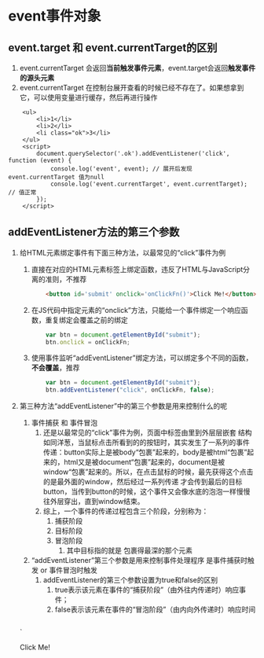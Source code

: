 # event事件对象
## event.target 和 event.currentTarget的区别
1. event.currentTarget 会返回**当前触发事件元素**，event.target会返回**触发事件的源头元素**
2. event.currentTarget 在控制台展开查看的时候已经不存在了。如果想拿到它，可以使用变量进行缓存，然后再进行操作

```
    <ul>
        <li>1</li>
        <li>2</li>
        <li class="ok">3</li>
    </ul>
    <script>
        document.querySelector('.ok').addEventListener('click', function (event) {
            console.log('event', event); // 展开后发现 event.currentTarget 值为null
            console.log('event.currentTarget', event.currentTarget); // 值正常
        });
    </script>
```

## addEventListener方法的第三个参数
1. 给HTML元素绑定事件有下面三种方法，以最常见的“click”事件为例
    1. 直接在对应的HTML元素标签上绑定函数，违反了HTML与JavaScript分离的准则，不推荐
        ```html
            <button id='submit' onclick='onClickFn()'>Click Me!</button>
        ```
    2. 在JS代码中指定元素的“onclick”方法，只能给一个事件绑定一个响应函数，重复绑定会覆盖之前的绑定
        ```javascript
            var btn = document.getElementById("submit");
            btn.onclick = onClickFn;
        ```
    3. 使用事件监听“addEventListener”绑定方法，可以绑定多个不同的函数，**不会覆盖**，推荐
        ```javascript
            var btn = document.getElementById("submit");
            btn.addEventListener("click", onClickFn, false);
        ```
2. 第三种方法“addEventListener”中的第三个参数是用来控制什么的呢
   1. 事件捕获 和 事件冒泡
      1. 还是以最常见的“click”事件为例，页面中标签由里到外层层嵌套 结构如同洋葱，当鼠标点击所看到的的按钮时，其实发生了一系列的事件传递：button实际上是被body“包裹”起来的，body是被html“包裹”起来的，html又是被document“包裹”起来的，document是被window“包裹”起来的。所以，在点击鼠标的时候，最先获得这个点击的是最外面的window，然后经过一系列传递 才会传到最后的目标button，当传到button的时候，这个事件又会像水底的泡泡一样慢慢往外层穿出，直到window结束。
      2. 综上，一个事件的传递过程包含三个阶段，分别称为：
         1. 捕获阶段
         2. 目标阶段
         3. 冒泡阶段
            1. 其中目标指的就是 包裹得最深的那个元素
   2.  “addEventListener”第三个参数是用来控制事件处理程序 是事件捕获时触发 or 事件冒泡时触发
       1.  addEventListener的第三个参数设置为true和false的区别
           1.  true表示该元素在事件的“捕获阶段”（由外往内传递时）响应事件；
           2.  false表示该元素在事件的“冒泡阶段”（由内向外传递时）响应时间
            ```html
    `               <div id='d'>
                    <p id='p'>
                        <span id='s'>Click Me!</span>
                    </p>
                </div>
                <script>
                    var div = document.getElementById('d');
                    var p = document.getElementById('p');
                    var span = document.getElementById('s');

                    function onClickFn (event) {
                        var tagName = event.currentTarget.tagName;
                        var phase = event.eventPhase;
                        console.log(tagName, phase);
                    }

                    div.addEventListener('click', onClickFn, false);
                    p.addEventListener('click', onClickFn, false);
                </script>
            ```
                1. 点击“Click Me!”，即可在控制台看到如下结果：
                    ```
                        P 3
                        DIV 3 // “3”和“冒泡阶段”对应
                    ```
                2. p和div都是在冒泡阶段相应了事件，由于冒泡的特性，裹在里层的p率先做出响应，如果把上面代码里面中addEventListener的第三个参数设置为true，那么运行的结果如下：
                    ```
                        DIV 1
                        P 1
                    ```



至此，你可能会有疑问，还有一个“目标阶段”呢？

您不妨给span元素绑定事件，自己测试一下。





在冒泡阶段，如果不希望事件继续往上传播，例如，冒泡的p的时候就停止传播，那么，可以在p的事件回调函数里面这么写：

function onClickFn (event) {
    // code here
    event.stopPropagation();
}
这样，冒泡到p的时候，就不会再向上传播了，即，div不会收到冒泡上来的click事件。

如果还想把其它与p绑定的响应函数的事件也“屏蔽”掉，需要把stopPropagation换为stopImmediatePropagation。

